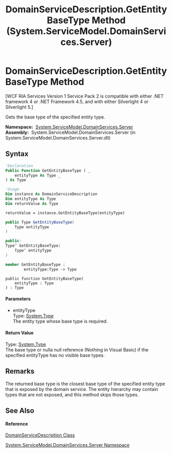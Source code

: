 ﻿---
title: DomainServiceDescription.GetEntityBaseType Method  (System.ServiceModel.DomainServices.Server)
TOCTitle: GetEntityBaseType Method
ms:assetid: M:System.ServiceModel.DomainServices.Server.DomainServiceDescription.GetEntityBaseType(System.Type)
ms:mtpsurl: https://msdn.microsoft.com/en-us/library/system.servicemodel.domainservices.server.domainservicedescription.getentitybasetype(v=VS.91)
ms:contentKeyID: 28755178
ms.date: 01/27/2012
mtps_version: v=VS.91
f1_keywords:
- System.ServiceModel.DomainServices.Server.DomainServiceDescription.GetEntityBaseType
dev_langs:
- CSharp
- JScript
- VB
- FSharp
- c++
api_location:
- System.ServiceModel.DomainServices.Server.dll
api_name:
- System.ServiceModel.DomainServices.Server.DomainServiceDescription.GetEntityBaseType
api_type:
- Managed
topic_type:
- apiref
- kbSyntax
product_family_name: VS
ROBOTS: INDEX,FOLLOW
---

# DomainServiceDescription.GetEntityBaseType Method

\[WCF RIA Services Version 1 Service Pack 2 is compatible with either .NET framework 4 or .NET Framework 4.5, and with either Silverlight 4 or Silverlight 5.\]

Gets the base type of the specified entity type.

**Namespace:**  [System.ServiceModel.DomainServices.Server](ff423220\(v=vs.91\).md)  
**Assembly:**  System.ServiceModel.DomainServices.Server (in System.ServiceModel.DomainServices.Server.dll)

## Syntax

``` vb
'Declaration
Public Function GetEntityBaseType ( _
    entityType As Type _
) As Type
```

``` vb
'Usage
Dim instance As DomainServiceDescription
Dim entityType As Type
Dim returnValue As Type

returnValue = instance.GetEntityBaseType(entityType)
```

``` csharp
public Type GetEntityBaseType(
    Type entityType
)
```

``` c++
public:
Type^ GetEntityBaseType(
    Type^ entityType
)
```

``` fsharp
member GetEntityBaseType : 
        entityType:Type -> Type 
```

``` jscript
public function GetEntityBaseType(
    entityType : Type
) : Type
```

#### Parameters

  - entityType  
    Type: [System.Type](https://msdn.microsoft.com/en-us/library/42892f65)  
    The entity type whose base type is required.  

#### Return Value

Type: [System.Type](https://msdn.microsoft.com/en-us/library/42892f65)  
The base type or nulla null reference (Nothing in Visual Basic) if the specified entityType has no visible base types.  

## Remarks

The returned base type is the closest base type of the specified entity type that is exposed by the domain service. The entity hierarchy may contain types that are not exposed, and this method skips those types.

## See Also

#### Reference

[DomainServiceDescription Class](ff422896\(v=vs.91\).md)

[System.ServiceModel.DomainServices.Server Namespace](ff423220\(v=vs.91\).md)

